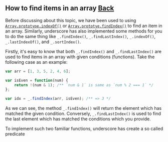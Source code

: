 ## How to find items in an array [Back](./../underscore.md)

Before discussing about this topic, we have been used to using [`Array.prototype.indexOf()`](https://developer.mozilla.org/en-US/docs/Web/JavaScript/Reference/Global_Objects/Array/indexOf) or [`Array.prototye.findIndex()`](https://developer.mozilla.org/en-US/docs/Web/JavaScript/Reference/Global_Objects/Array/findIndex) to find an item in an array. Similarly, underscore has also implemented some methods for you to do the same thing like `_.findIndex()`, `_.findLastIndex()`, `_.indexOf()`, `_.lastIndexOf()`, and `_.sortIndex()`.

Firstly, it's easy to know that both `_.findIndex()` and `_.findLastIndex()` are used to find items in an array with given conditions (functions). Take the following case as an example:

```js
var arr = [1, 3, 5, 2, 4, 6];

var isEven = function(num) {
    return !(num & 1); /** `num & 1` is same as `num % 2 === 1` */
};

var idx = _.findIndex(arr, isEven); /** => 3 */
```

As we can see, the method `_.findIndex()` will return the element which has matched the given condition. Conversely, `_.findLastIndex()` is used to find the last element which has matched the conditions which you provide.

To implement such two familiar functions, underscore has create a so called predicate
